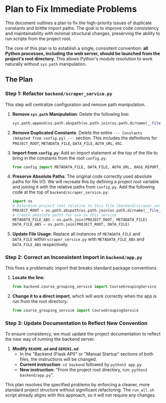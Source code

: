 # Plan to Fix Immediate Problems

This document outlines a plan to fix the high-priority issues of duplicate constants and brittle import paths. The goal is to improve code consistency and maintainability with minimal structural changes, preserving the ability to run scripts from the project root.

The core of this plan is to establish a single, consistent convention: **all Python processes, including the web server, should be launched from the project's root directory.** This allows Python's module resolution to work naturally without `sys.path` manipulation.

## The Plan

### Step 1: Refactor `backend/scraper_service.py`

This step will centralize configuration and remove path manipulation.

1.  **Remove `sys.path` Manipulation**: Delete the following line:
    ```python
    sys.path.append(os.path.abspath(os.path.join(os.path.dirname(__file__), os.pardir)))
    ```
2.  **Remove Duplicated Constants**: Delete the entire `--- Constants (Adapted from config.py) ---` section. This includes the definitions for `PROJECT_ROOT`, `METADATA_FILE`, `DATA_FILE`, `AUTH_URL`, etc.

3.  **Import from `config.py`**: Add an import statement at the top of the file to bring in the constants from the root `config.py`.
    ```python
    from config import METADATA_FILE, DATA_FILE, AUTH_URL, BASE_REPORT_URL, INDIVIDUAL_REPORT_BASE_URL, PERIOD_RELEASE_DATES, PERIOD_GRACE_MONTHS
    ```
4.  **Preserve Absolute Paths**: The original code correctly used absolute paths for file I/O. We will recreate this by defining a project root variable and joining it with the relative paths from `config.py`. Add the following code at the top of `backend/scraper_service.py`:
    ```python
    import os
    # Determine project root relative to this file (backend/scraper_service.py)
    PROJECT_ROOT = os.path.abspath(os.path.join(os.path.dirname(__file__), os.pardir))
    # Create absolute paths for use in this service
    METADATA_FILE_ABS = os.path.join(PROJECT_ROOT, METADATA_FILE)
    DATA_FILE_ABS = os.path.join(PROJECT_ROOT, DATA_FILE)
    ```
5.  **Update File Usage**: Replace all instances of `METADATA_FILE` and `DATA_FILE` within `scraper_service.py` with `METADATA_FILE_ABS` and `DATA_FILE_ABS` respectively.

### Step 2: Correct an Inconsistent Import in `backend/app.py`

This fixes a problematic import that breaks standard package conventions.

1.  **Locate the line**:
    ```python
    from backend.course_grouping_service import CourseGroupingService
    ```
2.  **Change it to a direct import**, which will work correctly when the app is run from the root directory:
    ```python
    from course_grouping_service import CourseGroupingService
    ```

### Step 3: Update Documentation to Reflect New Convention

To ensure consistency, we must update the project documentation to reflect the new way of running the backend server.

1.  **Modify `README.md` and `GEMINI.md`**:
    - In the "Backend (Flask API)" or "Manual Startup" sections of both files, the instructions will be changed.
    - **Current instruction**: `cd backend` followed by `python3 app.py`.
    - **New instruction**: "From the project root directory, run: `python3 backend/app.py`".

This plan resolves the specified problems by enforcing a cleaner, more standard project structure without significant refactoring. The `run_all.sh` script already aligns with this approach, so it will not require any changes.
